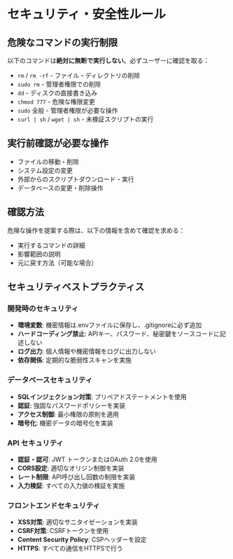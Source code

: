 # セキュリティ・安全性ルール

## 危険なコマンドの実行制限
以下のコマンドは**絶対に無断で実行しない**。必ずユーザーに確認を取る：

- `rm` / `rm -rf` - ファイル・ディレクトリの削除
- `sudo rm` - 管理者権限での削除
- `dd` - ディスクの直接書き込み
- `chmod 777` - 危険な権限変更
- `sudo` 全般 - 管理者権限が必要な操作
- `curl | sh` / `wget | sh` - 未検証スクリプトの実行

## 実行前確認が必要な操作
- ファイルの移動・削除
- システム設定の変更
- 外部からのスクリプトダウンロード・実行
- データベースの変更・削除操作

## 確認方法
危険な操作を提案する際は、以下の情報を含めて確認を求める：
- 実行するコマンドの詳細
- 影響範囲の説明
- 元に戻す方法（可能な場合）

## セキュリティベストプラクティス

### 開発時のセキュリティ
- **環境変数**: 機密情報は.envファイルに保存し、.gitignoreに必ず追加
- **ハードコーディング禁止**: APIキー、パスワード、秘密鍵をソースコードに記述しない
- **ログ出力**: 個人情報や機密情報をログに出力しない
- **依存関係**: 定期的な脆弱性スキャンを実施

### データベースセキュリティ
- **SQLインジェクション対策**: プリペアドステートメントを使用
- **認証**: 強固なパスワードポリシーを実装
- **アクセス制御**: 最小権限の原則を適用
- **暗号化**: 機密データの暗号化を実装

### API セキュリティ
- **認証・認可**: JWT トークンまたはOAuth 2.0を使用
- **CORS設定**: 適切なオリジン制御を実装
- **レート制限**: API呼び出し回数の制限を実装
- **入力検証**: すべての入力値の検証を実施

### フロントエンドセキュリティ
- **XSS対策**: 適切なサニタイゼーションを実装
- **CSRF対策**: CSRFトークンを使用
- **Content Security Policy**: CSPヘッダーを設定
- **HTTPS**: すべての通信をHTTPSで行う